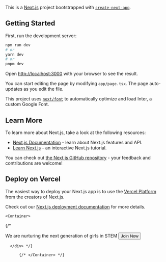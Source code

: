 This is a [Next.js](https://nextjs.org/) project bootstrapped with [`create-next-app`](https://github.com/vercel/next.js/tree/canary/packages/create-next-app).

## Getting Started

First, run the development server:

```bash
npm run dev
# or
yarn dev
# or
pnpm dev
```

Open [http://localhost:3000](http://localhost:3000) with your browser to see the result.

You can start editing the page by modifying `app/page.tsx`. The page auto-updates as you edit the file.

This project uses [`next/font`](https://nextjs.org/docs/basic-features/font-optimization) to automatically optimize and load Inter, a custom Google Font.

## Learn More

To learn more about Next.js, take a look at the following resources:

- [Next.js Documentation](https://nextjs.org/docs) - learn about Next.js features and API.
- [Learn Next.js](https://nextjs.org/learn) - an interactive Next.js tutorial.

You can check out [the Next.js GitHub repository](https://github.com/vercel/next.js/) - your feedback and contributions are welcome!

## Deploy on Vercel

The easiest way to deploy your Next.js app is to use the [Vercel Platform](https://vercel.com/new?utm_medium=default-template&filter=next.js&utm_source=create-next-app&utm_campaign=create-next-app-readme) from the creators of Next.js.

Check out our [Next.js deployment documentation](https://nextjs.org/docs/deployment) for more details.

    <Container>

{/\* <div className="space-y-10 pb-10">

<div className="p-4 sm:p-6 lg:p-8 rounded-lg overflow-hidden">
<div
// style={{ backgroundImage: `url(/img/joan-edited.jpeg)` }}
style={{ backgroundImage: `url(${images[currentImageIndex]})` }}
className="rounded-lg relative aspect-square md:aspect-[2.4/1] overflow-hidden bg-cover" >
<div className="h-full w-full flex flex-col justify-center items-center text-center gap-y-8">
<div className="font-bold text-3xl sm:text-5xl lg:text-3xl sm:max-w-xl max-w-xs text-black dark:text-white bg-secondary/60 p-4 rounded-lg">
We are nurturing the next generation of girls in STEM
<Button size="lg" className="w-full py-6 text-xl">
<PlusCircle className="mr-2" />
Join Now
</Button>
</div>
</div>
</div>
</div>

      </div> */}

          {/* </Container> */}
